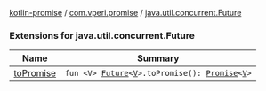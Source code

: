 [kotlin-promise](../../index.md) / [com.vperi.promise](../index.md) / [java.util.concurrent.Future](./index.md)

### Extensions for java.util.concurrent.Future

| Name | Summary |
|---|---|
| [toPromise](to-promise.md) | `fun <V> `[`Future`](http://docs.oracle.com/javase/6/docs/api/java/util/concurrent/Future.html)`<`[`V`](to-promise.md#V)`>.toPromise(): `[`Promise`](../-promise/index.md)`<`[`V`](to-promise.md#V)`>` |
